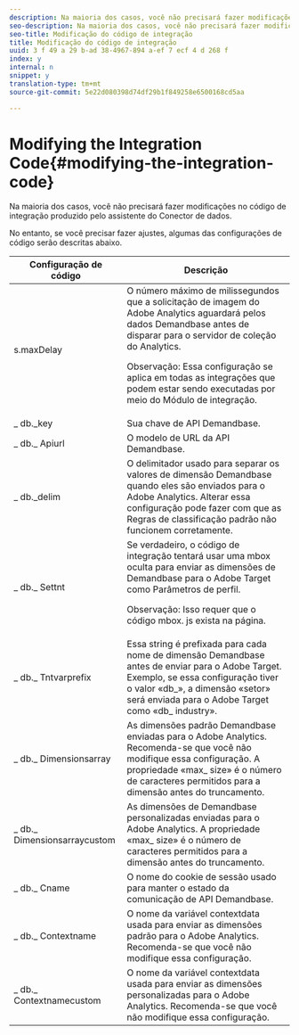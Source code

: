 ```yaml
---
description: Na maioria dos casos, você não precisará fazer modificações no código de integração produzido pelo assistente do Conector de dados.
seo-description: Na maioria dos casos, você não precisará fazer modificações no código de integração produzido pelo assistente do Conector de dados.
seo-title: Modificação do código de integração
title: Modificação do código de integração
uuid: 3 f 49 a 29 b-ad 38-4967-894 a-ef 7 ecf 4 d 268 f
index: y
internal: n
snippet: y
translation-type: tm+mt
source-git-commit: 5e22d080398d74df29b1f849258e6500168cd5aa

---
```



# Modifying the Integration Code{#modifying-the-integration-code}

Na maioria dos casos, você não precisará fazer modificações no código de integração produzido pelo assistente do Conector de dados.

No entanto, se você precisar fazer ajustes, algumas das configurações de código serão descritas abaixo.

<table id="table_5405A73CEFD44466B3C39559F4A037C9"> 
 <thead> 
  <tr> 
   <th colname="col1" class="entry"> Configuração de código </th> 
   <th colname="col2" class="entry"> Descrição </th> 
  </tr>
 </thead>
 <tbody> 
  <tr> 
   <td colname="col1"> s.maxDelay </td> 
   <td colname="col2">O número máximo de milissegundos que a solicitação de imagem do Adobe Analytics aguardará pelos dados Demandbase antes de disparar para o servidor de coleção do Analytics. <p>Observação: Essa configuração se aplica em todas as integrações que podem estar sendo executadas por meio do Módulo de integração. </p> </td> 
  </tr> 
  <tr> 
   <td colname="col1"> _ db._key </td> 
   <td colname="col2"> Sua chave de API Demandbase. </td> 
  </tr> 
  <tr> 
   <td colname="col1"> _ db._ Apiurl </td> 
   <td colname="col2"> O modelo de URL da API Demandbase. </td> 
  </tr> 
  <tr> 
   <td colname="col1"> _ db._delim </td> 
   <td colname="col2"> O delimitador usado para separar os valores de dimensão Demandbase quando eles são enviados para o Adobe Analytics. Alterar essa configuração pode fazer com que as Regras de classificação padrão não funcionem corretamente. </td> 
  </tr> 
  <tr> 
   <td colname="col1"> _ db._ Settnt </td> 
   <td colname="col2">Se verdadeiro, o código de integração tentará usar uma mbox oculta para enviar as dimensões de Demandbase para o Adobe Target como Parâmetros de perfil. <p>Observação: Isso requer que o código mbox. js exista na página. </p> </td> 
  </tr> 
  <tr> 
   <td colname="col1"> _ db._ Tntvarprefix </td> 
   <td colname="col2"> Essa string é prefixada para cada nome de dimensão Demandbase antes de enviar para o Adobe Target. Exemplo, se essa configuração tiver o valor «db_», a dimensão «setor» será enviada para o Adobe Target como «db_ industry». </td> 
  </tr> 
  <tr> 
   <td colname="col1"> _ db._ Dimensionsarray </td> 
   <td colname="col2"> As dimensões padrão Demandbase enviadas para o Adobe Analytics. Recomenda-se que você não modifique essa configuração. A propriedade «max_ size» é o número de caracteres permitidos para a dimensão antes do truncamento. </td> 
  </tr> 
  <tr> 
   <td colname="col1"> _ db._ Dimensionsarraycustom </td> 
   <td colname="col2"> As dimensões de Demandbase personalizadas enviadas para o Adobe Analytics. A propriedade «max_ size» é o número de caracteres permitidos para a dimensão antes do truncamento. </td> 
  </tr> 
  <tr> 
   <td colname="col1"> _ db._ Cname </td> 
   <td colname="col2"> O nome do cookie de sessão usado para manter o estado da comunicação de API Demandbase. </td> 
  </tr> 
  <tr> 
   <td colname="col1"> _ db._ Contextname </td> 
   <td colname="col2"> O nome da variável contextdata usada para enviar as dimensões padrão para o Adobe Analytics. Recomenda-se que você não modifique essa configuração. </td> 
  </tr> 
  <tr> 
   <td colname="col1"> _ db._ Contextnamecustom </td> 
   <td colname="col2"> O nome da variável contextdata usada para enviar as dimensões personalizadas para o Adobe Analytics. Recomenda-se que você não modifique essa configuração. </td> 
  </tr> 
 </tbody> 
</table>

